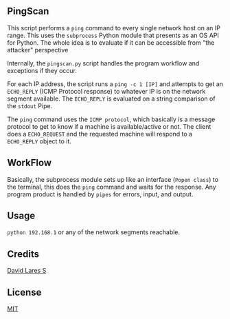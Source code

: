 ## PingScan

This script performs a `ping` command to every single network host on an IP range. This uses the `subprocess`
Python module that presents as an OS API for Python. The whole idea is to evaluate if it can be accessible from "the attacker" perspective

Internally, the `pingscan.py` script handles the program workflow and exceptions if they occur.

For each IP address, the script runs a `ping -c 1 [IP]` and attempts to get an `ECHO_REPLY` (ICMP Protocol response) to whatever IP is on the network segment available. The `ECHO_REPLY` is evaluated on a string comparison of the `stdout` Pipe.

The `ping` command uses the `ICMP protocol`, which basically is a message protocol to get to know if a machine is available/active or not. The client does a `ECHO_REQUEST` and the requested machine will respond to a `ECHO_REPLY` object to it.

## WorkFlow

Basically, the subprocess module sets up like an interface (`Popen class`) to the terminal, this does the `ping` command and waits for the response. Any program product is handled by `pipes` for errors, input, and output.

## Usage

`python 192.168.1` or any of the network segments reachable.

## Credits
[David Lares S](https://davidlares.com)

## License
[MIT](https://opensource.org/licenses/MIT)
